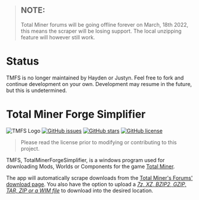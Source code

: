 > ## NOTE:
> Total Miner forums will be going offline forever on March, 18th 2022, this means the scraper will be losing support. The local unzipping feature will however still work.

# Status
TMFS is no longer maintained by Hayden or Justyn. Feel free to fork and continue development on your own. Development may resume in the future, but this is undetermined.

# Total Miner Forge Simplifier 
![TMFS Logo](https://github.com/TotalMiner/TotalMinerForgeSimplifier/blob/develop/TotalMinerForgeSimplifier/res/tmfs_icon-1.png "logo") [![GitHub issues](https://img.shields.io/github/issues/TotalMiner/TotalMinerForgeSimplifier)](https://github.com/TotalMiner/TotalMinerForgeSimplifier/issues) [![GitHub stars](https://img.shields.io/github/stars/TotalMiner/TotalMinerForgeSimplifier)](https://github.com/TotalMiner/TotalMinerForgeSimplifier/stargazers) [![GitHub license](https://img.shields.io/github/license/TotalMiner/TotalMinerForgeSimplifier)](https://github.com/TotalMiner/TotalMinerForgeSimplifier/blob/develop/LICENSE)

> Please read the license prior to modifying or contributing to this project.

TMFS, TotalMinerForgeSimplifier, is a windows program used for downloading Mods, Worlds or Components for the game [Total Miner](https://store.steampowered.com/app/347600/Total_Miner/ "Total Miner's Steam page").

The app will automatically scrape downloads from the [Total Miner's Forums' download page](http://totalminerforums.net/index.php?action=downloads).
You also have the option to upload a [*7z, XZ, BZIP2, GZIP, TAR, ZIP or a WIM file*](https://sevenzip.osdn.jp/chm/general/formats.htm "7zip supported formats") to download into the desired location.

